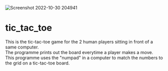 ![Screenshot 2022-10-30 204941](https://user-images.githubusercontent.com/89074728/198886637-fc816fc8-2f66-48d3-a2c1-1c5d15907626.png)
# tic_tac_toe
This is the tic-tac-toe game for the 2 human players sitting in front of a same computer.<br>
The programme prints out the board everytime a player makes a move.<br>
This programme uses the "numpad" in a computer to match the numbers to the grid on a tic-tac-toe board.<br>
